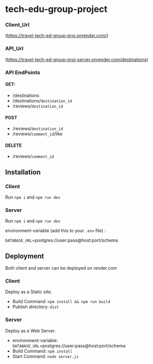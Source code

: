 # tech-edu-group-project

### Client_Url

(https://travel-tech-ed-group-proj.onrender.com/)

### API_Url

(https://travel-tech-ed-group-proj-server.onrender.com/destinations)

### API EndPoints

#### GET:

- /destinations
- /destinations/`destination_id`
- /reviews/`destination_id`

#### POST

- /reviews/`destination_id`
- /reviews/`comment_id`/like

#### DELETE

- /reviews/`comment_id`

## Installation

### Client

Run `npm i` and `npm run dev`

### Server

Run `npm i` and `npm run dev`

environment-variable (add this to your `.env` file) :

`DATABASE_URL`=postgres://user:pass@host:port/schema

## Deployment

Both client and server can be deployed on render.com

### Client

Deploy as a Static site.

- Build Command: `npm install && npm run build`
- Publish directory: `dist`

### Server

Deploy as a Web Server.

- environment-variable: `DATABASE_URL`=postgres://user:pass@host:port/schema
- Build Command: `npm install`
- Start Command: `node server.js`
